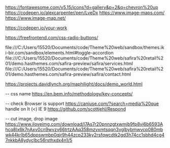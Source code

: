 https://fontawesome.com/v5.15/icons?d=gallery&p=2&q=chevron%20up
https://codepen.io/alexcarpenter/pen/LveDx
https://www.image-maps.com/
https://www.image-map.net/

https://codepen.io/your-work

https://freefrontend.com/css-radio-buttons/

file:///C:/Users/15520/Documents/code/Theme%20web/sandbox/themes.iki-bir.com/sandbox/elements.html#toggle-accordion
file:///C:/Users/15520/Documents/code/Theme%20web/safira%20retail%201/demo.hasthemes.com/safira-preview/safira/services.html
file:///C:/Users/15520/Documents/code/Theme%20web/safira%20retail%201/demo.hasthemes.com/safira-preview/safira/contact.html

https://projects.davidlynch.org/maphilight/docs/demo_world.html

-- css name
https://en.bem.info/methodology/key-concepts/


-- check Browser is support
https://caniuse.com/?search=media%20que
handle on lt (<) IE 9
https://github.com/scottjehl/Respond


-- cut image, drop image
https://www.iloveimg.com/download/l7As7r20pnnzgtxwmjb9fp8vj6b6593Ahcq8lx6k7nAxv0cn9wvzv66trtzAAq358mzvxmtsqqn3vglbybmwvcp080mbwk44krlb65dppswmbp0qjr9h44zcp233ky2rsfqwcdtk2gd3h74cc1sbhd4cg47nkkbA8ydyclbc56rsthxdx4n1/5
